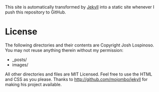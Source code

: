 This site is automatically transformed by [Jekyll](http://github.com/mojombo/jekyll) into a static site whenever I push
this repository to GitHub.

# License

The following directories and their contents are Copyright Josh Lospinoso. You may not reuse anything therein without my permission:

* _posts/
* images/

All other directories and files are MIT Licensed. Feel free to use the HTML and CSS as you please.
Thanks to http://github.com/mojombo/jekyll for making his project available.